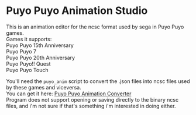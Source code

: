 # Puyo Puyo Animation Studio

This is an animation editor for the ncsc format used by sega in Puyo Puyo games.  
Games it supports:  
Puyo Puyo 15th Anniversary  
Puyo Puyo 7  
Puyo Puyo 20th Anniversary  
Puyo Puyo!! Quest  
Puyo Puyo Touch  

You'll need the `puyo_anim` script to convert the .json files into ncsc files used by these games and viceversa.  
You can get it here:
[Puyo Puyo Animation Converter](https://github.com/ArMM1998/Puyo-Puyo-Animation-Converter)  
Program does not support opening or saving directly to the binary ncsc files, and i'm not sure if that's something i'm interested in doing either.
